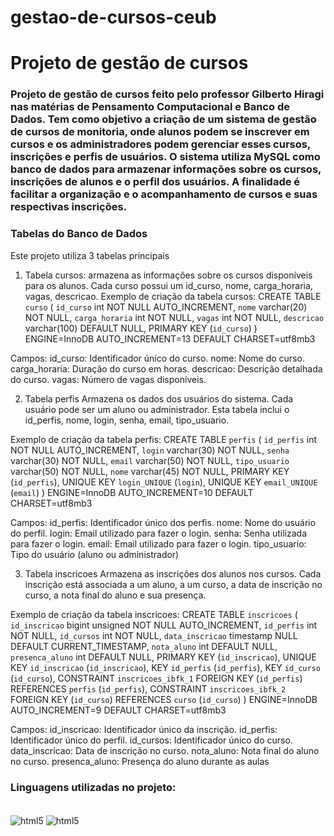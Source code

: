 # gestao-de-cursos-ceub
# Projeto de gestão de cursos
### Projeto de gestão de cursos feito pelo professor Gilberto Hiragi nas matérias de Pensamento Computacional e Banco de Dados. Tem como objetivo a criação de um sistema de gestão de cursos de monitoria, onde alunos podem se inscrever em cursos e os administradores podem gerenciar esses cursos, inscrições e perfis de usuários. O sistema utiliza MySQL como banco de dados para armazenar informações sobre os cursos, inscrições de alunos e o perfil dos usuários. A finalidade é facilitar a organização e o acompanhamento de cursos e suas respectivas inscrições.
### Tabelas do Banco de Dados
Este projeto utiliza 3 tabelas principais

1. Tabela cursos: armazena as informações sobre os cursos disponíveis para os alunos. Cada curso possui um id_curso, nome, carga_horaria, vagas, descricao. Exemplo de criação da tabela cursos:
CREATE TABLE `curso` (
  `id_curso` int NOT NULL AUTO_INCREMENT,
  `nome` varchar(20) NOT NULL,
  `carga_horaria` int NOT NULL,
  `vagas` int NOT NULL,
  `descricao` varchar(100) DEFAULT NULL,
  PRIMARY KEY (`id_curso`)
) ENGINE=InnoDB AUTO_INCREMENT=13 DEFAULT CHARSET=utf8mb3

Campos:
id_curso: Identificador único do curso.
nome: Nome do curso.
carga_horaria: Duração do curso em horas.
descricao: Descrição detalhada do curso.
vagas: Número de vagas disponíveis.

2. Tabela perfis
Armazena os dados dos usuários do sistema. Cada usuário pode ser um aluno ou administrador. Esta tabela inclui o id_perfis, nome, login, senha, email, tipo_usuario.

Exemplo de criação da tabela perfis:
CREATE TABLE `perfis` (
  `id_perfis` int NOT NULL AUTO_INCREMENT,
  `login` varchar(30) NOT NULL,
  `senha` varchar(30) NOT NULL,
  `email` varchar(50) NOT NULL,
  `tipo_usuario` varchar(50) NOT NULL,
  `nome` varchar(45) NOT NULL,
  PRIMARY KEY (`id_perfis`),
  UNIQUE KEY `login_UNIQUE` (`login`),
  UNIQUE KEY `email_UNIQUE` (`email`)
) ENGINE=InnoDB AUTO_INCREMENT=10 DEFAULT CHARSET=utf8mb3

Campos:
id_perfis: Identificador único dos perfis.
nome: Nome do usuário do perfil.
login: Email utilizado para fazer o login.
senha: Senha utilizada para fazer o login.
email: Email utilizado para fazer o login.
tipo_usuario: Tipo do usuário (aluno ou administrador)

3. Tabela inscricoes
Armazena as inscrições dos alunos nos cursos. Cada inscrição está associada a um aluno, a um curso, a data de inscrição no curso, a nota final do aluno e sua presença.

Exemplo de criação da tabela inscricoes:
CREATE TABLE `inscricoes` (
  `id_inscricao` bigint unsigned NOT NULL AUTO_INCREMENT,
  `id_perfis` int NOT NULL,
  `id_cursos` int NOT NULL,
  `data_inscricao` timestamp NULL DEFAULT CURRENT_TIMESTAMP,
  `nota_aluno` int DEFAULT NULL,
  `presenca_aluno` int DEFAULT NULL,
  PRIMARY KEY (`id_inscricao`),
  UNIQUE KEY `id_inscricao` (`id_inscricao`),
  KEY `id_perfis` (`id_perfis`),
  KEY `id_curso` (`id_curso`),
  CONSTRAINT `inscricoes_ibfk_1` FOREIGN KEY (`id_perfis`) REFERENCES `perfis` (`id_perfis`),
  CONSTRAINT `inscricoes_ibfk_2` FOREIGN KEY (`id_curso`) REFERENCES `curso` (`id_curso`)
) ENGINE=InnoDB AUTO_INCREMENT=9 DEFAULT CHARSET=utf8mb3

Campos:
id_inscricao: Identificador único da inscrição.
id_perfis: Identificador único do perfil.
id_cursos: Identificador único do curso.
data_inscricao: Data de inscrição no curso.
nota_aluno: Nota final do aluno no curso.
presenca_aluno: Presença do aluno durante as aulas


### Linguagens utilizadas no projeto: 

<div style="display: inline_block"><br/>
    <img align="center" alt="html5" src="https://img.shields.io/badge/Python-14354C?style=for-the-badge&logo=python&logoColor=white" />
    <img align="center" alt="html5" src="https://img.shields.io/badge/MySQL-00000F?style=for-the-badge&logo=mysql&logoColor=white" />
</div>
